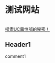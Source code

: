 # 测试网站
<a href="http://www.yibuyy.com/" class="btn1"></a> <br/>
<a href="https://github.com/TGSAN/UCEditors" class="btn">探索UC震惊部的秘密！</a>   
## Header1
comment1
